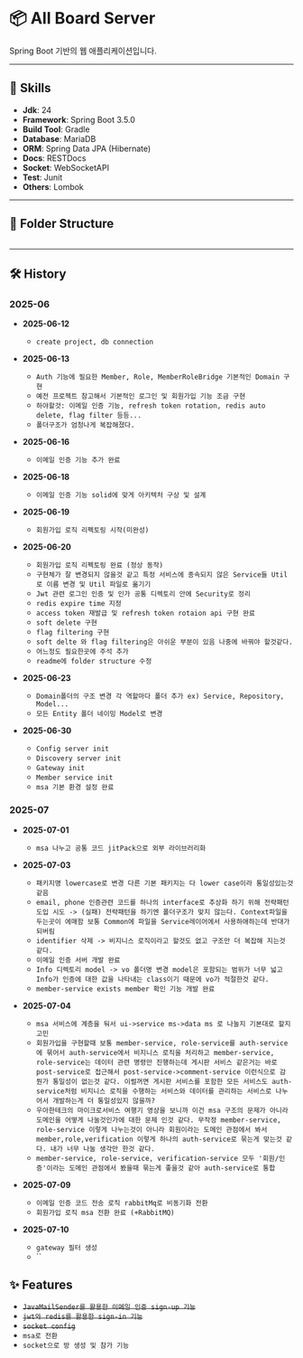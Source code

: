 # 📦 All Board Server

Spring Boot 기반의 웹 애플리케이션입니다.

---

## 🔧 Skills

- **Jdk**: 24
- **Framework**: Spring Boot 3.5.0
- **Build Tool**: Gradle
- **Database**: MariaDB
- **ORM**: Spring Data JPA (Hibernate)
- **Docs**: RESTDocs
- **Socket**: WebSocketAPI
- **Test**: Junit
- **Others**: Lombok 

---

## 📁 Folder Structure
```
```

---

## 🛠️ History

### 2025-06
- **2025-06-12**
  - `create project, db connection`

- **2025-06-13**
  - `Auth 기능에 필요한 Member, Role, MemberRoleBridge 기본적인 Domain 구현`
  - `예전 프로젝트 참고해서 기본적인 로그인 및 회원가입 기능 조금 구현`
  - `하야할것: 이메일 인증 기능, refresh token rotation, redis auto delete, flag filter 등등...`
  - `폴더구조가 엄청나게 복잡해졌다.`
  
- **2025-06-16**
  - `이메일 인증 기능 추가 완료`
  
- **2025-06-18**
  - `이메일 인증 기능 solid에 맞게 아키텍처 구상 및 설계`
  
- **2025-06-19**
  - `회원가입 로직 리펙토링 시작(미완성)`
  
- **2025-06-20**
  - `회원가입 로직 리펙토링 완료 (정상 동작)`
  - `구현체가 잘 변경되지 않을것 같고 특정 서비스에 종속되지 않은 Service들 Util로 이름 변경 및 Util 파일로 옮기기`
  - `Jwt 관련 로그인 인증 및 인가 공통 디렉토리 안에 Security로 정리`
  - `redis expire time 지정`
  - `access token 재발급 및 refresh token rotaion api 구현 완료`
  - `soft delete 구현`
  - `flag filtering 구현`
  - `soft delte 와 flag filtering은 아쉬운 부분이 있음 나중에 바꿔야 할것같다.`
  - `어느정도 필요한곳에 주석 추가`
  - `readme에 folder structure 수정`

- **2025-06-23**
  - `Domain폴더의 구조 변경 각 역할마다 폴더 추가 ex) Service, Repository, Model...`
  - `모든 Entity 폴더 네이밍 Model로 변경 `

- **2025-06-30**
  - `Config server init`
  - `Discovery server init`
  - `Gateway init`
  - `Member service init`
  - `msa 기본 환경 설정 완료`

### 2025-07

- **2025-07-01**
  - `msa 나누고 공통 코드 jitPack으로 외부 라이브러리화`

- **2025-07-03**
  - `패키지명 lowercase로 변경 다른 기본 패키지는 다 lower case이라 통일성있는것 같음`
  - `email, phone 인증관련 코드를 하나의 interface로 추상화 하기 위해 전략패턴 도입 시도 -> (실패) 전략패턴을 하기엔 폴더구조가 맞지 않는다. Context파일을 두는곳이 에매함 보통 Common에 파일을 Service레이어에서 사용하애하는데 반대가 되버림`
  - `identifier 삭제 -> 비지니스 로직이라고 할것도 없고 구조만 더 복잡해 지는것 같다.`
  - `이메일 인증 서버 개발 완료`
  - `Info 디렉토리 model -> vo 폴더명 변경 model은 포함되는 범위가 너무 넓고 Info가 인증에 대한 값을 나타내는 class이기 때문에 vo가 적절한것 같다.`
  - `member-service exists member 확인 기능 개발 완료`

- **2025-07-04**
  - `msa 서비스에 계층을 둬서 ui->service ms->data ms 로 나눌지 기본대로 할지 고민`
  - ```회원가입을 구현할때 보통 member-service, role-service를 auth-service에 묶어서 auth-service에서 비지니스 로직을 처리하고 member-service, role-service는 데이터 관련 명령만 진행하는데 게시판 서비스 같은거는 바로 post-service로 접근해서 post-service->comment-service 이런식으로 감 뭔가 통일성이 없는것 같다. 이럴꺼면 게시판 서비스를 포함한 모든 서비스도 auth-service처럼 비지니스 로직을 수행하는 서비스와 데이터를 관리하는 서비스로 나누어서 개발하는게 더 통일성있지 않을까?```
  - ```우아한테크의 마이크로서비스 여행기 영상을 보니까 이건 msa 구조의 문제가 아니라 도메인을 어떻게 나눌것인가에 대한 문제 인것 같다. 무작정 member-service, role-service 이렇게 나누는것이 아니라 회원이라는 도메인 관점에서 봐서 member,role,verification 이렇게 하나의 auth-service로 묶는게 맞는것 같다. 내가 너무 나눌 생각만 한것 같다.```
  - `member-service, role-service, verification-service 모두 '회원/인증'이라는 도메인 관점에서 봤을때 묶는게 좋을것 같아 auth-service로 통합`

- **2025-07-09**
  - `이메일 인증 코드 전송 로직 rabbitMq로 비동기화 전환`
  - `회원가입 로직 msa 전환 완료 (+RabbitMQ)`

- **2025-07-10**
  - `gateway 필터 생성`
  - ``

## ✨ Features

- ~~`JavaMailSender를 활용한 이메일 인증 sign-up 기능`~~
- ~~`jwt와 redis를 활용한 sign-in 기능`~~
- ~~`socket config`~~
- `msa로 전환`
- `socket으로 방 생성 및 참가 기능`
